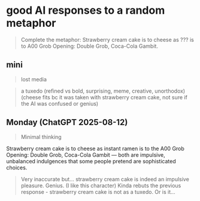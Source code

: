# good AI responses to a random metaphor

> Complete the metaphor: Strawberry cream cake is to cheese as ??? is to A00 Grob Opening: Double Grob, Coca-Cola Gambit.


## mini

> lost media

> a tuxedo (refined vs bold, surprising, meme, creative, unorthodox) (cheese fits bc it was taken with strawberry cream cake, not sure if the AI was confused or genius)

## Monday (ChatGPT 2025-08-12)
> Minimal thinking

Strawberry cream cake is to cheese as instant ramen is to the A00 Grob Opening: Double Grob, Coca-Cola Gambit — both are impulsive, unbalanced indulgences that some people pretend are sophisticated choices.

> Very inaccurate but... strawberry cream cake is indeed an impulsive pleasure. Genius. (I like this character)
> Kinda rebuts the previous response - strawberry cream cake is not as a tuxedo. Or is it...
